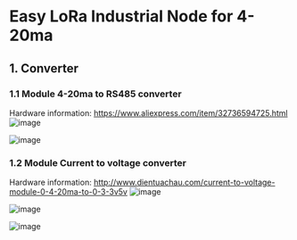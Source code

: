 # Easy LoRa Industrial Node for 4-20ma

## 1. Converter
### 1.1 Module 4-20ma to RS485 converter
Hardware information: https://www.aliexpress.com/item/32736594725.html
![image](https://user-images.githubusercontent.com/29994971/64505016-90890080-d2fc-11e9-83a0-dcb3bcd4e04e.png)

![image](https://user-images.githubusercontent.com/29994971/64504498-12c3f580-d2fa-11e9-97cc-9775da124da0.png)

### 1.2 Module Current to voltage converter
Hardware information: http://www.dientuachau.com/current-to-voltage-module-0-4-20ma-to-0-3-3v5v
![image](https://user-images.githubusercontent.com/29994971/64226457-ad42c400-cf09-11e9-8199-b91d53c3b105.png)

![image](https://user-images.githubusercontent.com/29994971/64226509-d9f6db80-cf09-11e9-8279-5d1831e3a89e.png)

![image](https://user-images.githubusercontent.com/29994971/64226563-19252c80-cf0a-11e9-9c66-d68068f57ac2.png)




